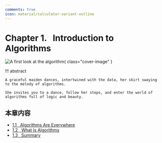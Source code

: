 ```yaml
---
comments: true
icon: material/calculator-variant-outline
---
```


# Chapter 1. &nbsp; Introduction to Algorithms

<div class="center-table" markdown>

![A first look at the algorithm](../assets/covers/chapter_introduction.jpg){ class="cover-image" }

</div>

!!! abstract

    A graceful maiden dances, intertwined with the data, her skirt swaying to the melody of algorithms.
   
    She invites you to a dance, follow her steps, and enter the world of algorithms full of logic and beauty.

## 本章内容

- [1.1 &nbsp; Algorithms Are Everywhere](https://www.hello-algo.com/chapter_introduction/algorithms_are_everywhere/)
- [1.2 &nbsp; What Is Algorithms](https://www.hello-algo.com/chapter_introduction/what_is_dsa/)
- [1.3 &nbsp; Summary](https://www.hello-algo.com/chapter_introduction/summary/)
